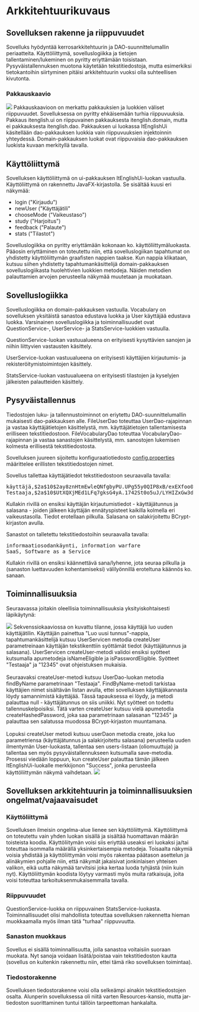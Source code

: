 # Arkkitehtuurikuvaus  

## Sovelluksen rakenne ja riippuvuudet  
Sovelluks hyödyntää kerrosarkkitehtuurin ja DAO-suunnittelumallin periaatteita. Käyttöliittymä, sovelluslogiikka ja tietojen tallentaminen/lukeminen on pyritty eriyttämään toisistaan. Pysyväistallennuksen muotona käytetään tekstitiedostoja, mutta esimerkiksi tietokantoihin siirtyminen pitäisi arkkitehtuurin vuoksi olla suhteellisen kivutonta.
 
### Pakkauskaavio
<img src="https://github.com/tietotuomas/ot-harjoitustyo/blob/master/dokumentaatio/kuvat/UML-kaavio.png?raw=true">  
Pakkauskaavioon on merkattu pakkauksien ja luokkien väliset riippuvuudet. Sovelluksessa on pyritty ehkäisemään turhia riippuvuuksia. Pakkaus itenglish.ui on riippuvainen pakkauksesta itenglish.domain, mutta ei pakkauksesta itenglish.dao. Pakkauksen ui luokassa ItEnglishUi käsitellään dao-pakkauksen luokkia vain riippuvuuksien injektoinnin yhteydessä. Domain-pakkauksen luokat ovat riippuvaisia dao-pakkauksen luokista kuvaan merkityllä tavalla.

## Käyttöliittymä  
Sovelluksen käyttöliittymä on ui-pakkauksen ItEnglishUi-luokan vastuulla. Käyttöliittymä on rakennettu JavaFX-kirjastolla. Se sisältää kuusi eri näkymää:
- login ("Kirjaudu")
- newUser ("Käyttäjätili"
- chooseMode ("Vaikeustaso")
- study ("Harjoitus")
- feedback ("Palaute")
- stats ("Tilastot")

Sovelluslogiikka on pyritty eriyttämään kokonaan ko. käyttöliittymäluokasta. Pääosin eriyttäminen on toteutettu niin, että sovelluslogiikan tapahtumat on yhdistetty käyttöliittymän graafisten nappien taakse. Kun nappia klikataan, kutsuu siihen yhdistetty tapahtumankäsittelijä domain-pakkauksen sovelluslogiikasta huolehtivien luokkien metodeja. Näiden metodien palauttamien arvojen perusteella näkymää muutetaan ja muokataan.

## Sovelluslogiikka  
Sovelluslogiikka on domain-pakkauksen vastuulla. Vocabulary on sovelluksen yksitäistä sanastoa edustava luokka ja User käyttäjää edustava luokka. Varsinainen sovelluslogiikka ja toiminnallisuudet ovat QuestionService-, UserService- ja StatsService-luokkien vastuulla. 

QuestionService-luokan vastuualueena on erityisesti kysyttävien sanojen ja niihin liittyvien vastausten käsittely.

UserService-luokan vastuualueena on erityisesti käyttäjien kirjautumis- ja rekisteröitymistoimintojen käsittely.

StatsService-luokan vastuualueena on erityisesti tilastojen ja kyselyjen jälkeisten palautteiden käsittely.

## Pysyväistallennus 
Tiedostojen luku- ja tallennustoiminnot on eriytettu DAO-suunnittelumallin mukaisesti dao-pakkauksen alle. FileUserDao toteuttaa UserDao-rajapinnan ja vastaa käyttäjätietojen käsittelystä, mm. käyttäjätietojen tallentamisesta erilliseen tekstitiedostoon. FileVocabularyDao toteuttaa VocabularyDao-rajapinnan ja vastaa sanastojen käsittelystä, mm. sanostojen lukemisen kolmesta erillisestä tekstitiedostosta.

Sovelluksen juureen sijoitettu konfiguraatiotiedosto [config.properties](https://github.com/tietotuomas/ot-harjoitustyo/blob/master/ITEnglish/config.properties) määrittelee erillisten tekstitiedostojen nimet.

Sovellus tallettaa käyttäjätiedot tekstitiedostoon seuraavalla tavalla:

<pre>
käyttäjä,$2a$10$2ay8znHtmEwleQNfgbyPU.UPg55y0QIP8xB/exEXfoo0exTdFXAgK,0,0,0
Testaaja,$2a$10$UtXQXjMEd1LFq7gksG4yA.1742St0o5uJ/LYHIZxGw3d65S.C5mxe,15,12,3
</pre>

Kullakin rivillä on ensiksi käyttäjän kirjautumistiedot - käyttäjätunnus ja salasana - joiden jälkeen käyttäjän ennätyspisteet kaikilla kolmella eri vaikeustasolla. Tiedot erotellaan pilkulla. Salasana on salakirjoitettu BCrypt-kirjaston avulla.

Sanastot on talletettu tekstitiedostoihin seuraavalla tavalla:

<pre>
informaatiosodankäynti, information warfare 
SaaS, Software as a Service
</pre>

Kullakin rivillä on ensiksi käännettävä sana/lyhenne, jota seuraa pilkulla ja (sanaston luettavuuden kohentamiseksi) välilyönnillä eroteltuna käännös ko. sanaan.

## Toiminnallisuuksia  
Seuraavassa joitakin oleellisia toiminnallisuuksia yksityiskohtaisesti läpikäytynä:

<img src="https://github.com/tietotuomas/ot-harjoitustyo/blob/master/dokumentaatio/kuvat/K%C3%A4ytt%C3%A4j%C3%A4tilin%20luonti.png?raw=true">  
Sekvenssiokaaviossa on kuvattu tilanne, jossa käyttäjä luo uuden käyttäjätilin. Käyttäjän painettua "Luo uusi tunnus"-nappia, tapahtumankäsittelijä kutsuu UserServicen metodia createUser parametreinaan käyttäjän tekstikenttiin syöttämät tiedot (käyttäjätunnus ja salasana).  UserServicen createUser-metodi validoi ensiksi syötteet kutsumalla apumetodeja isNameEligible ja isPasswordEligible. Syötteet "Testaaja" ja "12345" ovat ohjeistuksen mukaisia.<br><br/>
Seuraavaksi createUser-metodi kutsuu UserDao-luokan metodia findByName parametrinaan "Testaaja". FindByName-metodi tarkistaa käyttäjien nimet sisältävän listan avulla, ettei sovelluksen käyttäjäkannasta löydy samannimistä käyttäjää. Tässä tapauksessa ei löydy, ja metodi palauttaa null - käyttäjätunnus on siis uniikki. Nyt syötteet on todettu tallennuskelpoisiksi. Tätä varten createUser kutsuu vielä apumetodia createHashedPassword, joka saa parametrinaan salasanan "12345" ja palauttaa sen salatussa muodossa BCrypt-kirjaston muuntamana.<br><br/>
Lopuksi createUser metodi kutsuu userDaon metodia create, joka luo parametriensa (käyttäjätunnus ja salakirjoitettu salasana) perusteella uuden ilmentymän User-luokasta, tallentaa sen users-listaan (oliomuuttuja) ja tallentaa sen myös pysyväistallennukseen kutsumalla save-metodia. Prosessi viedään loppuun, kun createUser palauttaa tämän jälkeen ItEnglishUi-luokalle merkkijonon "Success", jonka perusteella käyttöliittymän näkymä vaihdetaan.

<img src="https://github.com/tietotuomas/ot-harjoitustyo/blob/master/dokumentaatio/kuvat/Palautteen%20luonti.png?raw=true">


## Sovelluksen arkkitehtuurin ja toiminnallisuuksien ongelmat/vajaavaisudet  

### Käyttöliittymä
Sovelluksen ilmeisin ongelma-alue lienee sen käyttöliittymä. Käyttöliittymä on toteutettu vain yhden luokan sisällä ja sisältää huomattavan määrän toisteista koodia. Käyttöliitymän voisi siis eriyttää useaksi eri luokaksi ja/tai toteuttaa isommalla määrällä yksinkertaisempia metodeja. Toisaalta näkymiä voisia yhdistää ja käyttöliittymän voisi myös rakentaa päätason asettelun ja alinäkymien pohjalle niin, että näkymät jakaisivat jonkinlaisen yhteisen valikon, eikä uutta näkymää tarvitsisi joka kertaa luoda tyhjästä (niin kuin nyt). Käyttöliittymän koodista löytyy varmasti myös muita ratkaisuja, joita voisi toteuttaa tarkoituksenmukaisemmalla tavalla.

### Riippuvuudet
QuestionService-luokka on riippuvainen StatsService-luokasta. Toiminnallisuudet olisi mahdollista toteuttaa sovelluksen rakennetta hieman muokkaamalla myös ilman tätä "turhaa" riippuvuutta.

### Sanaston muokkaus
Sovellus ei sisällä toiminnallisuutta, jolla sanastoa voitaisiin suoraan muokata. Nyt sanoja voidaan lisätä/poistaa vain tekstitiedoston kautta (sovellus on kuitenkin rakennettu niin, ettei tämä riko sovelluksen toimintaa).

### Tiedostorakenne
Sovelluksen tiedostorakenne voisi olla selkeämpi ainakin tekstitiedostojen osalta. Alunperin sovelluksessa oli niitä varten Resources-kansio, mutta jar-tiedoston suorittaminen tuntui tällöin tarpeettoman hankalalta.
